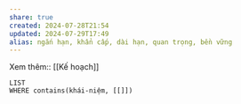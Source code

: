 ```yaml
---
share: true
created: 2024-07-28T21:54
updated: 2024-07-29T17:49
alias: ngắn hạn, khẩn cấp, dài hạn, quan trọng, bền vững
---
```

Xem thêm:: [[Kế hoạch]]
```dataview
LIST 
WHERE contains(khái-niệm, [[]])
```